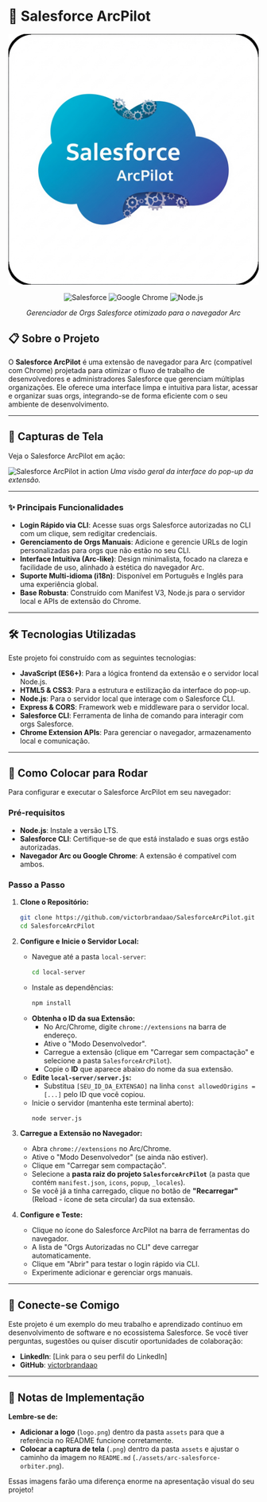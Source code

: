 # 🎉 Salesforce ArcPilot

<div align="center">

![Logo](./icons/logo.png)

![Salesforce](https://img.shields.io/badge/Salesforce-00D2FF?style=for-the-badge&logo=salesforce&logoColor=white)
![Google Chrome](https://img.shields.io/badge/Google%20Chrome-4285F4?style=for-the-badge&logo=Google-Chrome&logoColor=white)
![Node.js](https://img.shields.io/badge/Node.js-339933?style=for-the-badge&logo=node.js&logoColor=white)

_Gerenciador de Orgs Salesforce otimizado para o navegador Arc_

</div>

## 📋 Sobre o Projeto

O **Salesforce ArcPilot** é uma extensão de navegador para Arc (compatível com Chrome) projetada para otimizar o fluxo de trabalho de desenvolvedores e administradores Salesforce que gerenciam múltiplas organizações. Ele oferece uma interface limpa e intuitiva para listar, acessar e organizar suas orgs, integrando-se de forma eficiente com o seu ambiente de desenvolvimento.

---

## 📸 Capturas de Tela

Veja o Salesforce ArcPilot em ação:

![Salesforce ArcPilot in action](./assets/arc-salesforce-orbiter.png)
_Uma visão geral da interface do pop-up da extensão._

---

### ✨ Principais Funcionalidades

- **Login Rápido via CLI**: Acesse suas orgs Salesforce autorizadas no CLI com um clique, sem redigitar credenciais.
- **Gerenciamento de Orgs Manuais**: Adicione e gerencie URLs de login personalizadas para orgs que não estão no seu CLI.
- **Interface Intuitiva (Arc-like)**: Design minimalista, focado na clareza e facilidade de uso, alinhado à estética do navegador Arc.
- **Suporte Multi-idioma (i18n)**: Disponível em Português e Inglês para uma experiência global.
- **Base Robusta**: Construído com Manifest V3, Node.js para o servidor local e APIs de extensão do Chrome.

---

## 🛠️ Tecnologias Utilizadas

Este projeto foi construído com as seguintes tecnologias:

- **JavaScript (ES6+)**: Para a lógica frontend da extensão e o servidor local Node.js.
- **HTML5 & CSS3**: Para a estrutura e estilização da interface do pop-up.
- **Node.js**: Para o servidor local que interage com o Salesforce CLI.
- **Express & CORS**: Framework web e middleware para o servidor local.
- **Salesforce CLI**: Ferramenta de linha de comando para interagir com orgs Salesforce.
- **Chrome Extension APIs**: Para gerenciar o navegador, armazenamento local e comunicação.

---

## 🚀 Como Colocar para Rodar

Para configurar e executar o Salesforce ArcPilot em seu navegador:

### Pré-requisitos

- **Node.js**: Instale a versão LTS.
- **Salesforce CLI**: Certifique-se de que está instalado e suas orgs estão autorizadas.
- **Navegador Arc ou Google Chrome**: A extensão é compatível com ambos.

### Passo a Passo

1.  **Clone o Repositório:**

    ```bash
    git clone https://github.com/victorbrandaao/SalesforceArcPilot.git
    cd SalesforceArcPilot
    ```

2.  **Configure e Inicie o Servidor Local:**

    - Navegue até a pasta `local-server`:
      ```bash
      cd local-server
      ```
    - Instale as dependências:
      ```bash
      npm install
      ```
    - **Obtenha o ID da sua Extensão:**
      - No Arc/Chrome, digite `chrome://extensions` na barra de endereço.
      - Ative o "Modo Desenvolvedor".
      - Carregue a extensão (clique em "Carregar sem compactação" e selecione a pasta `SalesforceArcPilot`).
      - Copie o **ID** que aparece abaixo do nome da sua extensão.
    - **Edite `local-server/server.js`:**
      - Substitua `[SEU_ID_DA_EXTENSAO]` na linha `const allowedOrigins = [...]` pelo ID que você copiou.
    - Inicie o servidor (mantenha este terminal aberto):
      ```bash
      node server.js
      ```

3.  **Carregue a Extensão no Navegador:**

    - Abra `chrome://extensions` no Arc/Chrome.
    - Ative o "Modo Desenvolvedor" (se ainda não estiver).
    - Clique em "Carregar sem compactação".
    - Selecione a **pasta raiz do projeto `SalesforceArcPilot`** (a pasta que contém `manifest.json`, `icons`, `popup`, `_locales`).
    - Se você já a tinha carregado, clique no botão de **"Recarregar"** (Reload - ícone de seta circular) da sua extensão.

4.  **Configure e Teste:**
    - Clique no ícone do Salesforce ArcPilot na barra de ferramentas do navegador.
    - A lista de "Orgs Autorizadas no CLI" deve carregar automaticamente.
    - Clique em "Abrir" para testar o login rápido via CLI.
    - Experimente adicionar e gerenciar orgs manuais.

---

## 🤝 Conecte-se Comigo

Este projeto é um exemplo do meu trabalho e aprendizado contínuo em desenvolvimento de software e no ecossistema Salesforce. Se você tiver perguntas, sugestões ou quiser discutir oportunidades de colaboração:

- **LinkedIn**: [Link para o seu perfil do LinkedIn]
- **GitHub**: [victorbrandaao](https://github.com/victorbrandaao)

---

## 📝 Notas de Implementação

**Lembre-se de:**

- **Adicionar a logo** (`logo.png`) dentro da pasta `assets` para que a referência no README funcione corretamente.
- **Colocar a captura de tela** (`.png`) dentro da pasta `assets` e ajustar o caminho da imagem no `README.md` (`./assets/arc-salesforce-orbiter.png`).

Essas imagens farão uma diferença enorme na apresentação visual do seu projeto!
